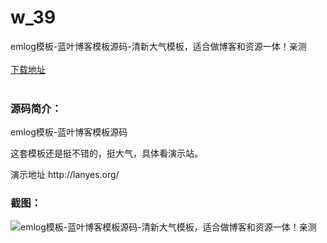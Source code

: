 # w_39
emlog模板-蓝叶博客模板源码-清新大气模板，适合做博客和资源一体！亲测
<br/></br>
[下载地址](https://www.uuid2.com/39.html "下载地址")
<br/></br>
<h3>源码简介：</h3>
<p>emlog模板-蓝叶博客模板源码<p>
<p>这套模板还是挺不错的，挺大气，具体看演示站。<p>
<p>演示地址    http://lanyes.org/<p>
<h3>截图：</h3>
<img src="https://www.uuid2.com/wp-content/uploads/img/202105/0e585c7253.png" alt="emlog模板-蓝叶博客模板源码-清新大气模板，适合做博客和资源一体！亲测">
